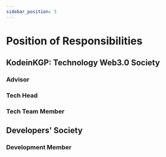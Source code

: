 ```yaml
---
sidebar_position: 3
---
```


# Position of Responsibilities

## KodeinKGP: Technology Web3.0 Society

### Advisor
### Tech Head
### Tech Team Member


## Developers' Society

### Development Member
